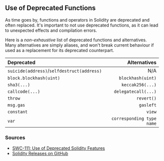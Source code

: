 ## Use of Deprecated Functions

As time goes by, functions and operators in Solidity are deprecated and often replaced. It's important to not use deprecated functions, as it can lead to unexpected effects and compilation errors.

Here is a *non-exhaustive* list of deprecated functions and alternatives. Many alternatives are simply aliases, and won't break current behaviour if used as a replacement for its deprecated counterpart.

| Deprecated              | Alternatives              |
| :---------------------- | ------------------------: |
| `suicide(address)`/`selfdestruct(address)` | N/A    | 
| `block.blockhash(uint)` |	`blockhash(uint)`         |
| `sha3(...)`	            | `keccak256(...)`          |
| `callcode(...)`	        | `delegatecall(...)`       |
| `throw`	                | `revert()`                |
| `msg.gas`	              | `gasleft`                 |
| `constant`              | `view`                    |
| `var`	                  | `corresponding type name` |

### Sources

- [SWC-111: Use of Deprecated Solidity Features](https://swcregistry.io/docs/SWC-111)
- [Solidity Releases on GitHub](https://github.com/ethereum/solidity/releases)
